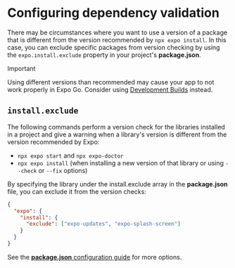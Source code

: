 # Configuring dependency validation

There may be circumstances where you want to use a version of a package that is different from the version recommended by `npx expo install`. In this case, you can exclude specific packages from version checking by using the `expo.install.exclude` property in your project's **package.json**.

> [!IMPORTANT]
> Using different versions than recommended may cause your app to not work properly in Expo Go. Consider using [Development Builds](https://docs.expo.dev/develop/development-builds/create-a-build) instead.

## `install.exclude`

The following commands perform a version check for the libraries installed in a project and give a warning when a library's version is different from the version recommended by Expo:

- `npx expo start` and `npx expo-doctor`
- `npx expo install` (when installing a new version of that library or using `--check` or `--fix` options)

By specifying the library under the install.exclude array in the **package.json** file, you can exclude it from the version checks:

```json
{
  "expo": {
    "install": {
      "exclude": ["expo-updates", "expo-splash-screen"]
    }
  }
}
```

See the [**package.json** configuration guide](https://docs.expo.dev/versions/latest/config/package-json/) for more options.
